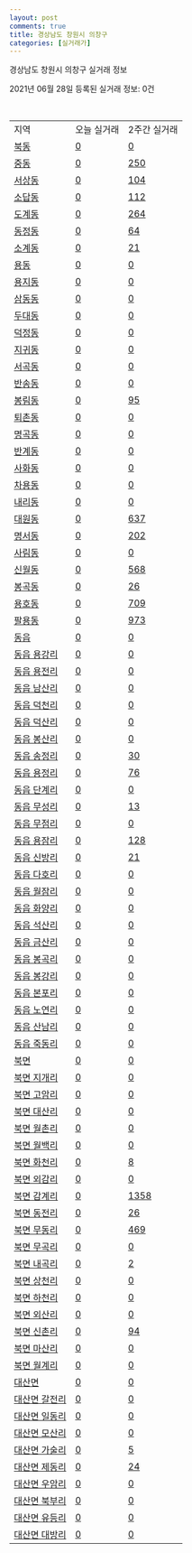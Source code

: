 ```yaml
---
layout: post
comments: true
title: 경상남도 창원시 의창구
categories: [실거래가]
---
```


경상남도 창원시 의창구 실거래 정보

2021년 06월 28일 등록된 실거래 정보: 0건

<script type="text/javascript">
  google.charts.load('current', {'packages':['corechart']});
  google.charts.setOnLoadCallback(drawChart);

  function drawChart() {
    var data = google.visualization.arrayToDataTable([['거래일', '매매', '전월세', '전매'], ['20-06', 44, 30, 4], ['20-07', 392, 356, 23], ['20-08', 215, 294, 8], ['20-09', 310, 246, 1], ['20-10', 433, 318, 0], ['20-11', 641, 289, 1], ['20-12', 314, 274, 7], ['21-01', 121, 294, 1], ['21-02', 104, 270, 1], ['21-03', 158, 296, 1], ['21-04', 140, 209, 0], ['21-05', 148, 182, 0], ['21-06', 52, 102, 0]]);

    var options = {
      title: '최근 유형별 거래량 추이',
      legend: { position: 'bottom' }
    };

    var chart = new google.visualization.LineChart(document.getElementById('columnchart_material'));
    chart.draw(data, (options));
  }
</script>

<div id="columnchart_material" style="width: 100%; margin-left: -35px"></div>
<br>
<table class="sortable">
  <tr>
    <td>지역</td>
    <td>오늘 실거래</td>
    <td>2주간 실거래</td>
  </tr>

  
  <tr class="item">
    <td><a href="4812110100.html">북동</a></td>
    <td><a href="4812110100.html">0</a></td>
    <td><a href="4812110100.html">0</a></td>
  </tr>
    

  <tr class="item">
    <td><a href="4812110200.html">중동</a></td>
    <td><a href="4812110200.html">0</a></td>
    <td><a href="4812110200.html">250</a></td>
  </tr>
    

  <tr class="item">
    <td><a href="4812110300.html">서상동</a></td>
    <td><a href="4812110300.html">0</a></td>
    <td><a href="4812110300.html">104</a></td>
  </tr>
    

  <tr class="item">
    <td><a href="4812110400.html">소답동</a></td>
    <td><a href="4812110400.html">0</a></td>
    <td><a href="4812110400.html">112</a></td>
  </tr>
    

  <tr class="item">
    <td><a href="4812110500.html">도계동</a></td>
    <td><a href="4812110500.html">0</a></td>
    <td><a href="4812110500.html">264</a></td>
  </tr>
    

  <tr class="item">
    <td><a href="4812110600.html">동정동</a></td>
    <td><a href="4812110600.html">0</a></td>
    <td><a href="4812110600.html">64</a></td>
  </tr>
    

  <tr class="item">
    <td><a href="4812110700.html">소계동</a></td>
    <td><a href="4812110700.html">0</a></td>
    <td><a href="4812110700.html">21</a></td>
  </tr>
    

  <tr class="item">
    <td><a href="4812110800.html">용동</a></td>
    <td><a href="4812110800.html">0</a></td>
    <td><a href="4812110800.html">0</a></td>
  </tr>
    

  <tr class="item">
    <td><a href="4812110900.html">용지동</a></td>
    <td><a href="4812110900.html">0</a></td>
    <td><a href="4812110900.html">0</a></td>
  </tr>
    

  <tr class="item">
    <td><a href="4812111000.html">삼동동</a></td>
    <td><a href="4812111000.html">0</a></td>
    <td><a href="4812111000.html">0</a></td>
  </tr>
    

  <tr class="item">
    <td><a href="4812111100.html">두대동</a></td>
    <td><a href="4812111100.html">0</a></td>
    <td><a href="4812111100.html">0</a></td>
  </tr>
    

  <tr class="item">
    <td><a href="4812111200.html">덕정동</a></td>
    <td><a href="4812111200.html">0</a></td>
    <td><a href="4812111200.html">0</a></td>
  </tr>
    

  <tr class="item">
    <td><a href="4812111300.html">지귀동</a></td>
    <td><a href="4812111300.html">0</a></td>
    <td><a href="4812111300.html">0</a></td>
  </tr>
    

  <tr class="item">
    <td><a href="4812111400.html">서곡동</a></td>
    <td><a href="4812111400.html">0</a></td>
    <td><a href="4812111400.html">0</a></td>
  </tr>
    

  <tr class="item">
    <td><a href="4812111500.html">반송동</a></td>
    <td><a href="4812111500.html">0</a></td>
    <td><a href="4812111500.html">0</a></td>
  </tr>
    

  <tr class="item">
    <td><a href="4812111600.html">봉림동</a></td>
    <td><a href="4812111600.html">0</a></td>
    <td><a href="4812111600.html">95</a></td>
  </tr>
    

  <tr class="item">
    <td><a href="4812111700.html">퇴촌동</a></td>
    <td><a href="4812111700.html">0</a></td>
    <td><a href="4812111700.html">0</a></td>
  </tr>
    

  <tr class="item">
    <td><a href="4812111800.html">명곡동</a></td>
    <td><a href="4812111800.html">0</a></td>
    <td><a href="4812111800.html">0</a></td>
  </tr>
    

  <tr class="item">
    <td><a href="4812111900.html">반계동</a></td>
    <td><a href="4812111900.html">0</a></td>
    <td><a href="4812111900.html">0</a></td>
  </tr>
    

  <tr class="item">
    <td><a href="4812112000.html">사화동</a></td>
    <td><a href="4812112000.html">0</a></td>
    <td><a href="4812112000.html">0</a></td>
  </tr>
    

  <tr class="item">
    <td><a href="4812112100.html">차용동</a></td>
    <td><a href="4812112100.html">0</a></td>
    <td><a href="4812112100.html">0</a></td>
  </tr>
    

  <tr class="item">
    <td><a href="4812112200.html">내리동</a></td>
    <td><a href="4812112200.html">0</a></td>
    <td><a href="4812112200.html">0</a></td>
  </tr>
    

  <tr class="item">
    <td><a href="4812112300.html">대원동</a></td>
    <td><a href="4812112300.html">0</a></td>
    <td><a href="4812112300.html">637</a></td>
  </tr>
    

  <tr class="item">
    <td><a href="4812112400.html">명서동</a></td>
    <td><a href="4812112400.html">0</a></td>
    <td><a href="4812112400.html">202</a></td>
  </tr>
    

  <tr class="item">
    <td><a href="4812112500.html">사림동</a></td>
    <td><a href="4812112500.html">0</a></td>
    <td><a href="4812112500.html">0</a></td>
  </tr>
    

  <tr class="item">
    <td><a href="4812112600.html">신월동</a></td>
    <td><a href="4812112600.html">0</a></td>
    <td><a href="4812112600.html">568</a></td>
  </tr>
    

  <tr class="item">
    <td><a href="4812112700.html">봉곡동</a></td>
    <td><a href="4812112700.html">0</a></td>
    <td><a href="4812112700.html">26</a></td>
  </tr>
    

  <tr class="item">
    <td><a href="4812112800.html">용호동</a></td>
    <td><a href="4812112800.html">0</a></td>
    <td><a href="4812112800.html">709</a></td>
  </tr>
    

  <tr class="item">
    <td><a href="4812112900.html">팔용동</a></td>
    <td><a href="4812112900.html">0</a></td>
    <td><a href="4812112900.html">973</a></td>
  </tr>
    

  <tr class="item">
    <td><a href="4812125000.html">동읍</a></td>
    <td><a href="4812125000.html">0</a></td>
    <td><a href="4812125000.html">0</a></td>
  </tr>
    

  <tr class="item">
    <td><a href="4812125021.html">동읍 용강리</a></td>
    <td><a href="4812125021.html">0</a></td>
    <td><a href="4812125021.html">0</a></td>
  </tr>
    

  <tr class="item">
    <td><a href="4812125022.html">동읍 용전리</a></td>
    <td><a href="4812125022.html">0</a></td>
    <td><a href="4812125022.html">0</a></td>
  </tr>
    

  <tr class="item">
    <td><a href="4812125023.html">동읍 남산리</a></td>
    <td><a href="4812125023.html">0</a></td>
    <td><a href="4812125023.html">0</a></td>
  </tr>
    

  <tr class="item">
    <td><a href="4812125024.html">동읍 덕천리</a></td>
    <td><a href="4812125024.html">0</a></td>
    <td><a href="4812125024.html">0</a></td>
  </tr>
    

  <tr class="item">
    <td><a href="4812125025.html">동읍 덕산리</a></td>
    <td><a href="4812125025.html">0</a></td>
    <td><a href="4812125025.html">0</a></td>
  </tr>
    

  <tr class="item">
    <td><a href="4812125026.html">동읍 봉산리</a></td>
    <td><a href="4812125026.html">0</a></td>
    <td><a href="4812125026.html">0</a></td>
  </tr>
    

  <tr class="item">
    <td><a href="4812125027.html">동읍 송정리</a></td>
    <td><a href="4812125027.html">0</a></td>
    <td><a href="4812125027.html">30</a></td>
  </tr>
    

  <tr class="item">
    <td><a href="4812125028.html">동읍 용정리</a></td>
    <td><a href="4812125028.html">0</a></td>
    <td><a href="4812125028.html">76</a></td>
  </tr>
    

  <tr class="item">
    <td><a href="4812125029.html">동읍 단계리</a></td>
    <td><a href="4812125029.html">0</a></td>
    <td><a href="4812125029.html">0</a></td>
  </tr>
    

  <tr class="item">
    <td><a href="4812125030.html">동읍 무성리</a></td>
    <td><a href="4812125030.html">0</a></td>
    <td><a href="4812125030.html">13</a></td>
  </tr>
    

  <tr class="item">
    <td><a href="4812125031.html">동읍 무점리</a></td>
    <td><a href="4812125031.html">0</a></td>
    <td><a href="4812125031.html">0</a></td>
  </tr>
    

  <tr class="item">
    <td><a href="4812125032.html">동읍 용잠리</a></td>
    <td><a href="4812125032.html">0</a></td>
    <td><a href="4812125032.html">128</a></td>
  </tr>
    

  <tr class="item">
    <td><a href="4812125033.html">동읍 신방리</a></td>
    <td><a href="4812125033.html">0</a></td>
    <td><a href="4812125033.html">21</a></td>
  </tr>
    

  <tr class="item">
    <td><a href="4812125034.html">동읍 다호리</a></td>
    <td><a href="4812125034.html">0</a></td>
    <td><a href="4812125034.html">0</a></td>
  </tr>
    

  <tr class="item">
    <td><a href="4812125035.html">동읍 월잠리</a></td>
    <td><a href="4812125035.html">0</a></td>
    <td><a href="4812125035.html">0</a></td>
  </tr>
    

  <tr class="item">
    <td><a href="4812125036.html">동읍 화양리</a></td>
    <td><a href="4812125036.html">0</a></td>
    <td><a href="4812125036.html">0</a></td>
  </tr>
    

  <tr class="item">
    <td><a href="4812125037.html">동읍 석산리</a></td>
    <td><a href="4812125037.html">0</a></td>
    <td><a href="4812125037.html">0</a></td>
  </tr>
    

  <tr class="item">
    <td><a href="4812125038.html">동읍 금산리</a></td>
    <td><a href="4812125038.html">0</a></td>
    <td><a href="4812125038.html">0</a></td>
  </tr>
    

  <tr class="item">
    <td><a href="4812125039.html">동읍 봉곡리</a></td>
    <td><a href="4812125039.html">0</a></td>
    <td><a href="4812125039.html">0</a></td>
  </tr>
    

  <tr class="item">
    <td><a href="4812125040.html">동읍 봉강리</a></td>
    <td><a href="4812125040.html">0</a></td>
    <td><a href="4812125040.html">0</a></td>
  </tr>
    

  <tr class="item">
    <td><a href="4812125041.html">동읍 본포리</a></td>
    <td><a href="4812125041.html">0</a></td>
    <td><a href="4812125041.html">0</a></td>
  </tr>
    

  <tr class="item">
    <td><a href="4812125042.html">동읍 노연리</a></td>
    <td><a href="4812125042.html">0</a></td>
    <td><a href="4812125042.html">0</a></td>
  </tr>
    

  <tr class="item">
    <td><a href="4812125043.html">동읍 산남리</a></td>
    <td><a href="4812125043.html">0</a></td>
    <td><a href="4812125043.html">0</a></td>
  </tr>
    

  <tr class="item">
    <td><a href="4812125044.html">동읍 죽동리</a></td>
    <td><a href="4812125044.html">0</a></td>
    <td><a href="4812125044.html">0</a></td>
  </tr>
    

  <tr class="item">
    <td><a href="4812131000.html">북면</a></td>
    <td><a href="4812131000.html">0</a></td>
    <td><a href="4812131000.html">0</a></td>
  </tr>
    

  <tr class="item">
    <td><a href="4812131021.html">북면 지개리</a></td>
    <td><a href="4812131021.html">0</a></td>
    <td><a href="4812131021.html">0</a></td>
  </tr>
    

  <tr class="item">
    <td><a href="4812131022.html">북면 고암리</a></td>
    <td><a href="4812131022.html">0</a></td>
    <td><a href="4812131022.html">0</a></td>
  </tr>
    

  <tr class="item">
    <td><a href="4812131023.html">북면 대산리</a></td>
    <td><a href="4812131023.html">0</a></td>
    <td><a href="4812131023.html">0</a></td>
  </tr>
    

  <tr class="item">
    <td><a href="4812131024.html">북면 월촌리</a></td>
    <td><a href="4812131024.html">0</a></td>
    <td><a href="4812131024.html">0</a></td>
  </tr>
    

  <tr class="item">
    <td><a href="4812131025.html">북면 월백리</a></td>
    <td><a href="4812131025.html">0</a></td>
    <td><a href="4812131025.html">0</a></td>
  </tr>
    

  <tr class="item">
    <td><a href="4812131026.html">북면 화천리</a></td>
    <td><a href="4812131026.html">0</a></td>
    <td><a href="4812131026.html">8</a></td>
  </tr>
    

  <tr class="item">
    <td><a href="4812131027.html">북면 외감리</a></td>
    <td><a href="4812131027.html">0</a></td>
    <td><a href="4812131027.html">0</a></td>
  </tr>
    

  <tr class="item">
    <td><a href="4812131028.html">북면 감계리</a></td>
    <td><a href="4812131028.html">0</a></td>
    <td><a href="4812131028.html">1358</a></td>
  </tr>
    

  <tr class="item">
    <td><a href="4812131029.html">북면 동전리</a></td>
    <td><a href="4812131029.html">0</a></td>
    <td><a href="4812131029.html">26</a></td>
  </tr>
    

  <tr class="item">
    <td><a href="4812131030.html">북면 무동리</a></td>
    <td><a href="4812131030.html">0</a></td>
    <td><a href="4812131030.html">469</a></td>
  </tr>
    

  <tr class="item">
    <td><a href="4812131031.html">북면 무곡리</a></td>
    <td><a href="4812131031.html">0</a></td>
    <td><a href="4812131031.html">0</a></td>
  </tr>
    

  <tr class="item">
    <td><a href="4812131032.html">북면 내곡리</a></td>
    <td><a href="4812131032.html">0</a></td>
    <td><a href="4812131032.html">2</a></td>
  </tr>
    

  <tr class="item">
    <td><a href="4812131033.html">북면 상천리</a></td>
    <td><a href="4812131033.html">0</a></td>
    <td><a href="4812131033.html">0</a></td>
  </tr>
    

  <tr class="item">
    <td><a href="4812131034.html">북면 하천리</a></td>
    <td><a href="4812131034.html">0</a></td>
    <td><a href="4812131034.html">0</a></td>
  </tr>
    

  <tr class="item">
    <td><a href="4812131035.html">북면 외산리</a></td>
    <td><a href="4812131035.html">0</a></td>
    <td><a href="4812131035.html">0</a></td>
  </tr>
    

  <tr class="item">
    <td><a href="4812131036.html">북면 신촌리</a></td>
    <td><a href="4812131036.html">0</a></td>
    <td><a href="4812131036.html">94</a></td>
  </tr>
    

  <tr class="item">
    <td><a href="4812131037.html">북면 마산리</a></td>
    <td><a href="4812131037.html">0</a></td>
    <td><a href="4812131037.html">0</a></td>
  </tr>
    

  <tr class="item">
    <td><a href="4812131038.html">북면 월계리</a></td>
    <td><a href="4812131038.html">0</a></td>
    <td><a href="4812131038.html">0</a></td>
  </tr>
    

  <tr class="item">
    <td><a href="4812132000.html">대산면</a></td>
    <td><a href="4812132000.html">0</a></td>
    <td><a href="4812132000.html">0</a></td>
  </tr>
    

  <tr class="item">
    <td><a href="4812132021.html">대산면 갈전리</a></td>
    <td><a href="4812132021.html">0</a></td>
    <td><a href="4812132021.html">0</a></td>
  </tr>
    

  <tr class="item">
    <td><a href="4812132022.html">대산면 일동리</a></td>
    <td><a href="4812132022.html">0</a></td>
    <td><a href="4812132022.html">0</a></td>
  </tr>
    

  <tr class="item">
    <td><a href="4812132023.html">대산면 모산리</a></td>
    <td><a href="4812132023.html">0</a></td>
    <td><a href="4812132023.html">0</a></td>
  </tr>
    

  <tr class="item">
    <td><a href="4812132024.html">대산면 가술리</a></td>
    <td><a href="4812132024.html">0</a></td>
    <td><a href="4812132024.html">5</a></td>
  </tr>
    

  <tr class="item">
    <td><a href="4812132025.html">대산면 제동리</a></td>
    <td><a href="4812132025.html">0</a></td>
    <td><a href="4812132025.html">24</a></td>
  </tr>
    

  <tr class="item">
    <td><a href="4812132026.html">대산면 우암리</a></td>
    <td><a href="4812132026.html">0</a></td>
    <td><a href="4812132026.html">0</a></td>
  </tr>
    

  <tr class="item">
    <td><a href="4812132027.html">대산면 북부리</a></td>
    <td><a href="4812132027.html">0</a></td>
    <td><a href="4812132027.html">0</a></td>
  </tr>
    

  <tr class="item">
    <td><a href="4812132028.html">대산면 유등리</a></td>
    <td><a href="4812132028.html">0</a></td>
    <td><a href="4812132028.html">0</a></td>
  </tr>
    

  <tr class="item">
    <td><a href="4812132029.html">대산면 대방리</a></td>
    <td><a href="4812132029.html">0</a></td>
    <td><a href="4812132029.html">0</a></td>
  </tr>
    


</table>


    